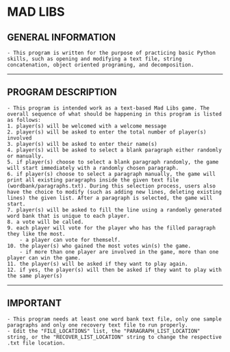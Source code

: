 # MAD LIBS

## GENERAL INFORMATION
    - This program is written for the purpose of practicing basic Python skills, such as opening and modifying a text file, string concatenation, object oriented programing, and decomposition.
---
## PROGRAM DESCRIPTION
    - This program is intended work as a text-based Mad Libs game. The overall sequence of what should be happening in this program is listed as follows:
    1. player(s) will be welcomed with a welcome message
    2. player(s) will be asked to enter the total number of player(s) involved
    3. player(s) will be asked to enter their name(s)
    4. player(s) will be asked to select a blank paragraph either randomly or manually.
    5. if player(s) choose to select a blank paragraph randomly, the game will start immediately with a randomly chosen paragraph.
    6. if player(s) choose to select a paragraph manually, the game will print all existing paragraphs inside the given text file (wordbank/paragraphs.txt). During this selection process, users also have the choice to modify (such as adding new lines, deleting existing lines) the given list. After a paragraph is selected, the game will start.
    7. player(s) will be asked to fill the line using a randomly generated word bank that is unique to each player.
    8. a vote will be called.
    9. each player will vote for the player who has the filled paragraph they like the most.
        - a player can vote for themself.
    10. the player(s) who gained the most votes win(s) the game.
        - if more than one player are involved in the game, more than one player can win the game.
    11. the player(s) will be asked if they want to play again.
    12. if yes, the player(s) will then be asked if they want to play with the same player(s)
---
## IMPORTANT
    - This program needs at least one word bank text file, only one sample paragraphs and only one recovery text file to run properly.
    - Edit the "FILE_LOCATIONS" list, the "PARAGRAPH_LIST_LOCATION" string, or the "RECOVER_LIST_LOCATION" string to change the respective .txt file location.
